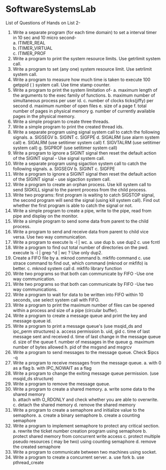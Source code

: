 # SoftwareSystemsLab

List of Questions of Hands on List 2-

1. Write a separate program (for each time domain) to set a interval timer in 10 sec and 10 micro second-  
   a. ITIMER_REAL  
   b. ITIMER_VIRTUAL  
   c. ITIMER_PROF  
3. Write a program to print the system resource limits. Use getrlimit system call.
4. Write a program to set (any one) system resource limit. Use setrlimit system call.
5. Write a program to measure how much time is taken to execute 100 getppid ( ) system call. Use time stamp counter.
6. Write a program to print the system limitation of-
   a. maximum length of the arguments to the exec family of functions.
   b. maximum number of simultaneous process per user id.
   c. number of clocks ticks(jiffy) per second
   d. maximum number of open files
   e. size of a page
   f. total number of pages in physical memory
   g. number of currently available pages in the physical memory.
7. Write a simple program to create three threads.
8. Write a simple program to print the created thread ids.
9. Write a separate program using signal system call to catch the following signals.
  a. SIGSEGV
  b. SIGINT
  c. SIGFPE
  d. SIGALRM (use alarm system call)
  e. SIGALRM (use setitimer system call)
  f. SIGVTALRM (use setitimer system call)
  g. SIGPROF (use setitimer system call)
10. Write a program to ignore a SIGINT signal then reset the default action of the SIGINT signal - Use signal system call.
11. Write a separate program using sigaction system call to catch the following signals.
  a. SIGSEGV
  b. SIGINT
  c. SIGFPE
12. Write a program to ignore a SIGINT signal then reset the default action of the SIGINT signal - use sigaction system call.
13. Write a program to create an orphan process. Use kill system call to send SIGKILL signal to the parent process from the child process.
14. Write two programs: first program is waiting to catch SIGSTOP signal, the second program will send the signal (using kill system call). Find out whether the first program is able to catch the signal or not.
15. Write a simple program to create a pipe, write to the pipe, read from pipe and display on the monitor.
16. Write a simple program to send some data from parent to the child process.
17. Write a program to send and receive data from parent to child vice versa. Use two way communication.
18. Write a program to execute ls -l | wc.
  a. use dup
  b. use dup2
  c. use fcntl
19. Write a program to find out total number of directories on the pwd.
  execute ls -l | grep ^d | wc ? Use only dup2.
20. Create a FIFO file by
  a. mknod command
  b. mkfifo command
  c. use strace command to find out, which command (mknod or mkfifo) is better.
  c. mknod system call
  d. mkfifo library function
21. Write two programs so that both can communicate by FIFO -Use one way communication.
22. Write two programs so that both can communicate by FIFO -Use two way communications.
23. Write a program to wait for data to be written into FIFO within 10 seconds, use select system call with FIFO.
24. Write a program to print the maximum number of files can be opened within a process and size of a pipe (circular buffer).
25. Write a program to create a message queue and print the key and message queue id.
26. Write a program to print a message queue's (use msqid_ds and ipc_perm structures)
  a. access permission
  b. uid, gid
  c. time of last message sent and received
  d. time of last change in the message queue
  d. size of the queue
  f. number of messages in the queue
  g. maximum number of bytes allowed
  h. pid of the msgsnd and msgrcv
27. Write a program to send messages to the message queue. Check $ipcs -q
28. Write a program to receive messages from the message queue.
  a. with 0 as a flag
  b. with IPC_NOWAIT as a flag
29. Write a program to change the exiting message queue permission. (use msqid_ds structure)
30. Write a program to remove the message queue.
31. Write a program to create a shared memory.
  a. write some data to the shared memory  
  b. attach with O_RDONLY and check whether you are able to overwrite.
  c. detach the shared memory
  d. remove the shared memory
32. Write a program to create a semaphore and initialize value to the semaphore.
  a. create a binary semaphore
  b. create a counting semaphore
33. Write a program to implement semaphore to protect any critical section.
  a. rewrite the ticket number creation program using semaphore
  b. protect shared memory from concurrent write access
  c. protect multiple pseudo resources ( may be two) using counting semaphore
  d. remove the created semaphore
34. Write a program to communicate between two machines using socket.
35. Write a program to create a concurrent server.
  a. use fork
  b. use pthread_create
    
